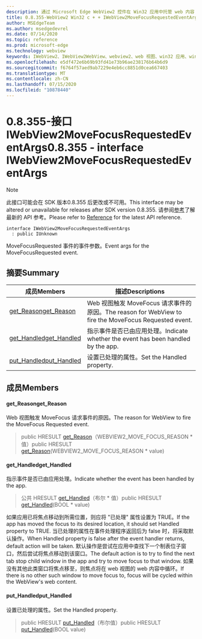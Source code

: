 ```yaml
---
description: 通过 Microsoft Edge WebView2 控件在 Win32 应用中托管 web 内容
title: 0.8.355-WebView2 Win32 c + + IWebView2MoveFocusRequestedEventArgs
author: MSEdgeTeam
ms.author: msedgedevrel
ms.date: 07/14/2020
ms.topic: reference
ms.prod: microsoft-edge
ms.technology: webview
keywords: IWebView2、IWebView2WebView、webview2、web 视图、win32 应用、win32、edge
ms.openlocfilehash: e5df472e6b69b93fd41e73b96ae238176b64b6d9
ms.sourcegitcommit: f6764f57aed9ab7229e4eb6cc8851d0cea667403
ms.translationtype: MT
ms.contentlocale: zh-CN
ms.lasthandoff: 07/15/2020
ms.locfileid: "10878440"
---
```

# <span data-ttu-id="43636-104">0.8.355-接口 IWebView2MoveFocusRequestedEventArgs</span><span class="sxs-lookup"><span data-stu-id="43636-104">0.8.355 - interface IWebView2MoveFocusRequestedEventArgs</span></span> 

> [!NOTE]
> <span data-ttu-id="43636-105">此接口可能会在 SDK 版本0.8.355 后更改或不可用。</span><span class="sxs-lookup"><span data-stu-id="43636-105">This interface may be altered or unavailable for releases after SDK version 0.8.355.</span></span> <span data-ttu-id="43636-106">请参阅[参考](../../../webview2-api-reference.md)了解最新的 API 参考。</span><span class="sxs-lookup"><span data-stu-id="43636-106">Please refer to [Reference](../../../webview2-api-reference.md) for the latest API reference.</span></span>

```
interface IWebView2MoveFocusRequestedEventArgs
  : public IUnknown
```

<span data-ttu-id="43636-107">MoveFocusRequested 事件的事件参数。</span><span class="sxs-lookup"><span data-stu-id="43636-107">Event args for the MoveFocusRequested event.</span></span>

## <span data-ttu-id="43636-108">摘要</span><span class="sxs-lookup"><span data-stu-id="43636-108">Summary</span></span>

 <span data-ttu-id="43636-109">成员</span><span class="sxs-lookup"><span data-stu-id="43636-109">Members</span></span>                        | <span data-ttu-id="43636-110">描述</span><span class="sxs-lookup"><span data-stu-id="43636-110">Descriptions</span></span>
--------------------------------|---------------------------------------------
[<span data-ttu-id="43636-111">get_Reason</span><span class="sxs-lookup"><span data-stu-id="43636-111">get_Reason</span></span>](#get_reason) | <span data-ttu-id="43636-112">Web 视图触发 MoveFocus 请求事件的原因。</span><span class="sxs-lookup"><span data-stu-id="43636-112">The reason for WebView to fire the MoveFocus Requested event.</span></span>
[<span data-ttu-id="43636-113">get_Handled</span><span class="sxs-lookup"><span data-stu-id="43636-113">get_Handled</span></span>](#get_handled) | <span data-ttu-id="43636-114">指示事件是否已由应用处理。</span><span class="sxs-lookup"><span data-stu-id="43636-114">Indicate whether the event has been handled by the app.</span></span>
[<span data-ttu-id="43636-115">put_Handled</span><span class="sxs-lookup"><span data-stu-id="43636-115">put_Handled</span></span>](#put_handled) | <span data-ttu-id="43636-116">设置已处理的属性。</span><span class="sxs-lookup"><span data-stu-id="43636-116">Set the Handled property.</span></span>

## <span data-ttu-id="43636-117">成员</span><span class="sxs-lookup"><span data-stu-id="43636-117">Members</span></span>

#### <span data-ttu-id="43636-118">get_Reason</span><span class="sxs-lookup"><span data-stu-id="43636-118">get_Reason</span></span> 

<span data-ttu-id="43636-119">Web 视图触发 MoveFocus 请求事件的原因。</span><span class="sxs-lookup"><span data-stu-id="43636-119">The reason for WebView to fire the MoveFocus Requested event.</span></span>

> <span data-ttu-id="43636-120">public HRESULT [get_Reason](#get_reason)（WEBVIEW2_MOVE_FOCUS_REASON \* 值）</span><span class="sxs-lookup"><span data-stu-id="43636-120">public HRESULT [get_Reason](#get_reason)(WEBVIEW2_MOVE_FOCUS_REASON \* value)</span></span>

#### <span data-ttu-id="43636-121">get_Handled</span><span class="sxs-lookup"><span data-stu-id="43636-121">get_Handled</span></span> 

<span data-ttu-id="43636-122">指示事件是否已由应用处理。</span><span class="sxs-lookup"><span data-stu-id="43636-122">Indicate whether the event has been handled by the app.</span></span>

> <span data-ttu-id="43636-123">公共 HRESULT [get_Handled](#get_handled)（布尔 \* 值）</span><span class="sxs-lookup"><span data-stu-id="43636-123">public HRESULT [get_Handled](#get_handled)(BOOL \* value)</span></span>

<span data-ttu-id="43636-124">如果应用已将焦点移动到所需位置，则应将 "已处理" 属性设置为 TRUE。</span><span class="sxs-lookup"><span data-stu-id="43636-124">If the app has moved the focus to its desired location, it should set Handled property to TRUE.</span></span> <span data-ttu-id="43636-125">当已处理的属性在事件处理程序返回后为 false 时，将采取默认操作。</span><span class="sxs-lookup"><span data-stu-id="43636-125">When Handled property is false after the event handler returns, default action will be taken.</span></span> <span data-ttu-id="43636-126">默认操作是尝试在应用中查找下一个制表位子窗口，然后尝试将焦点移动到该窗口。</span><span class="sxs-lookup"><span data-stu-id="43636-126">The default action is to try to find the next tab stop child window in the app and try to move focus to that window.</span></span> <span data-ttu-id="43636-127">如果没有其他此类窗口将焦点移至，则焦点将在 web 视图的 web 内容中循环。</span><span class="sxs-lookup"><span data-stu-id="43636-127">If there is no other such window to move focus to, focus will be cycled within the WebView's web content.</span></span>

#### <span data-ttu-id="43636-128">put_Handled</span><span class="sxs-lookup"><span data-stu-id="43636-128">put_Handled</span></span> 

<span data-ttu-id="43636-129">设置已处理的属性。</span><span class="sxs-lookup"><span data-stu-id="43636-129">Set the Handled property.</span></span>

> <span data-ttu-id="43636-130">public HRESULT [put_Handled](#put_handled)（布尔值）</span><span class="sxs-lookup"><span data-stu-id="43636-130">public HRESULT [put_Handled](#put_handled)(BOOL value)</span></span>

